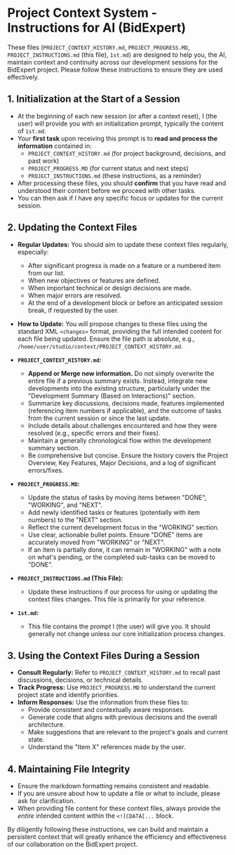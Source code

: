 
# Project Context System - Instructions for AI (BidExpert)

These files (`PROJECT_CONTEXT_HISTORY.md`, `PROJECT_PROGRESS.MD`, `PROJECT_INSTRUCTIONS.md` (this file), `1st.md`) are designed to help you, the AI, maintain context and continuity across our development sessions for the BidExpert project. Please follow these instructions to ensure they are used effectively.

## 1. Initialization at the Start of a Session

*   At the beginning of each new session (or after a context reset), I (the user) will provide you with an initialization prompt, typically the content of `1st.md`.
*   Your **first task** upon receiving this prompt is to **read and process the information** contained in:
    *   `PROJECT_CONTEXT_HISTORY.md` (for project background, decisions, and past work)
    *   `PROJECT_PROGRESS.MD` (for current status and next steps)
    *   `PROJECT_INSTRUCTIONS.md` (these instructions, as a reminder)
*   After processing these files, you should **confirm** that you have read and understood their content before we proceed with other tasks.
*   You can then ask if I have any specific focus or updates for the current session.

## 2. Updating the Context Files

*   **Regular Updates:** You should aim to update these context files regularly, especially:
    *   After significant progress is made on a feature or a numbered item from our list.
    *   When new objectives or features are defined.
    *   When important technical or design decisions are made.
    *   When major errors are resolved.
    *   At the end of a development block or before an anticipated session break, if requested by the user.
*   **How to Update:** You will propose changes to these files using the standard XML `<changes>` format, providing the full intended content for each file being updated. Ensure the file path is absolute, e.g., `/home/user/studio/context/PROJECT_CONTEXT_HISTORY.md`.

*   **`PROJECT_CONTEXT_HISTORY.md`:**
    *   **Append or Merge new information.** Do not simply overwrite the entire file if a previous summary exists. Instead, integrate new developments into the existing structure, particularly under the "Development Summary (Based on Interactions)" section.
    *   Summarize key discussions, decisions made, features implemented (referencing item numbers if applicable), and the outcome of tasks from the current session or since the last update.
    *   Include details about challenges encountered and how they were resolved (e.g., specific errors and their fixes).
    *   Maintain a generally chronological flow within the development summary section.
    *   Be comprehensive but concise. Ensure the history covers the Project Overview, Key Features, Major Decisions, and a log of significant errors/fixes.

*   **`PROJECT_PROGRESS.MD`:**
    *   Update the status of tasks by moving items between "DONE", "WORKING", and "NEXT".
    *   Add newly identified tasks or features (potentially with item numbers) to the "NEXT" section.
    *   Reflect the current development focus in the "WORKING" section.
    *   Use clear, actionable bullet points. Ensure "DONE" items are accurately moved from "WORKING" or "NEXT".
    *   If an item is partially done, it can remain in "WORKING" with a note on what's pending, or the completed sub-tasks can be moved to "DONE".

*   **`PROJECT_INSTRUCTIONS.md` (This File):**
    *   Update these instructions if our process for using or updating the context files changes. This file is primarily for your reference.

*   **`1st.md`:**
    *   This file contains the prompt I (the user) will give you. It should generally not change unless our core initialization process changes.

## 3. Using the Context Files During a Session

*   **Consult Regularly:** Refer to `PROJECT_CONTEXT_HISTORY.md` to recall past discussions, decisions, or technical details.
*   **Track Progress:** Use `PROJECT_PROGRESS.MD` to understand the current project state and identify priorities.
*   **Inform Responses:** Use the information from these files to:
    *   Provide consistent and contextually aware responses.
    *   Generate code that aligns with previous decisions and the overall architecture.
    *   Make suggestions that are relevant to the project's goals and current state.
    *   Understand the "Item X" references made by the user.

## 4. Maintaining File Integrity

*   Ensure the markdown formatting remains consistent and readable.
*   If you are unsure about how to update a file or what to include, please ask for clarification.
*   When providing file content for these context files, always provide the *entire* intended content within the `<![CDATA[...` block.

By diligently following these instructions, we can build and maintain a persistent context that will greatly enhance the efficiency and effectiveness of our collaboration on the BidExpert project.
  
